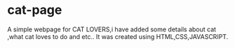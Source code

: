 # cat-page
A simple webpage for CAT LOVERS,i have added some details about cat ,what cat loves to do and etc..
It was created using HTML,CSS,JAVASCRIPT.
